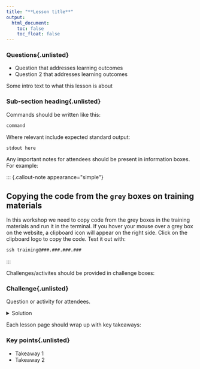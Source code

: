 ```yaml
---
title: "**Lesson title**"
output:
  html_document:
    toc: false
    toc_float: false
---
```


<div class="questions">

### **Questions**{.unlisted}
- Question that addresses learning outcomes
- Question 2 that addresses learning outcomes
</div>  

Some intro text to what this lesson is about

### **Sub-section heading**{.unlisted}

Commands should be written like this: 
```default
command 
```
Where relevant include expected standard output:
```default
stdout here
```

Any important notes for attendees should be present in information boxes. For example: 


::: {.callout-note appearance="simple"}
## Copying the code from the `grey` boxes on training materials
In this workshop we need to copy code from the grey boxes in the training materials and run it in the terminal. If you hover your mouse over a grey box on the website, a clipboard icon will appear on the right side. Click on the clipboard logo to copy the code. Test it out with: 

```default
ssh training@###.###.###.###
```
:::

Challenges/activites should be provided in challenge boxes:

<div class="challenge">

### **Challenge**{.unlisted}

Question or activity for attendees.

<details>
<summary>Solution</summary>

Provide solution, including code where relevant
```default
# comment
command to run  
```
</details>
</div>  

Each lesson page should wrap up with key takeaways: 

<div class="keypoints">

### **Key points**{.unlisted}

* Takeaway 1
* Takeaway 2

</div>  

